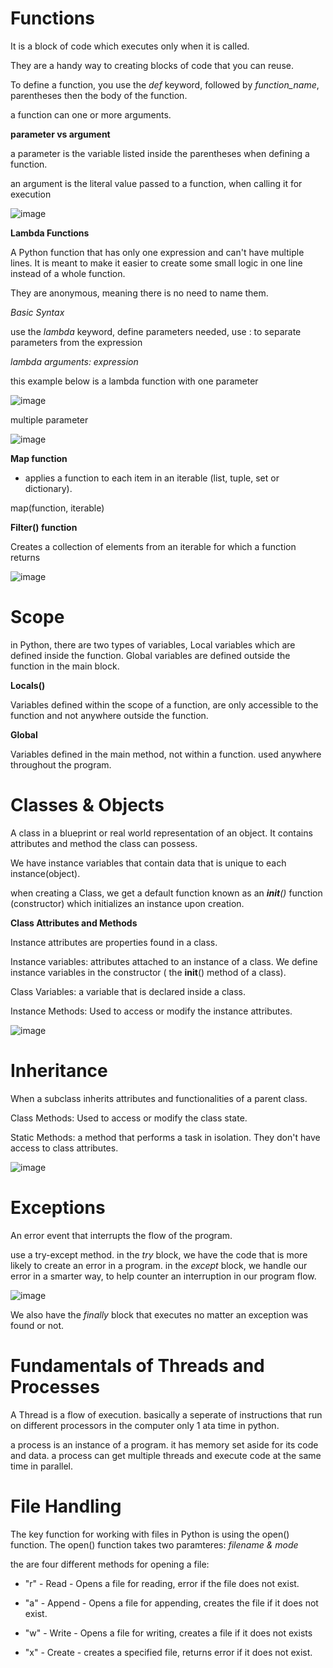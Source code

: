 # Functions

It is a block of code which executes only when it is called.

They are a handy way to creating blocks of code that you can reuse.

To define a function, you use the *def* keyword, followed by *function_name*, parentheses then the body of the function.

a function can one or more arguments.

**parameter vs argument**

a parameter is the variable listed inside the parentheses when defining a function.

an argument is the literal value passed to a function, when calling it for execution

![image](https://github.com/MisterWest11/Python-Week-1-4/assets/152319557/b4e6bbf9-8766-4a5c-9b0b-80ae0ca6f23f)

**Lambda Functions**

A Python function that has only one expression and can't have multiple lines. It is meant to make it easier to create some small logic in one line instead of a whole function.

They are anonymous, meaning there is no need to name them.

*Basic Syntax*

use the *lambda* keyword, define parameters needed, use : to separate parameters from the expression

*lambda arguments: expression*

this example below is a lambda function with one parameter

![image](https://github.com/MisterWest11/Python-Week-1-4/assets/152319557/3bc76eff-6715-4192-b5fc-17c5b9f2730d)



multiple parameter 

![image](https://github.com/MisterWest11/Python-Week-1-4/assets/152319557/d48dcd9a-9a96-41b3-b0ac-bfecd3ea5676)


**Map function**

- applies a function to each item in an iterable (list, tuple, set or dictionary).

map(function, iterable)


**Filter() function**

Creates a collection of elements from an iterable for which a function returns

![image](https://github.com/MisterWest11/Python-Week-1-4/assets/152319557/ac01a729-70e1-4493-a8d5-57d27f1e0638)


# Scope

in Python, there are two types of variables, Local variables which are defined inside the function. Global variables are defined outside the function in the main block.

**Locals()**

Variables defined within the scope of a function, are only accessible to the function and not anywhere outside the function.

**Global**

Variables defined in the main method, not within a function. used anywhere throughout the program.


# Classes & Objects

A class in a blueprint or real world representation of an object.
It contains attributes and method the class can possess. 

We have instance variables that contain data that is unique to each instance(object).

when creating a Class, we get a default function known as an *__init__()* function (constructor) which initializes an instance upon creation.

**Class Attributes and Methods**

Instance attributes are properties found in a class. 

Instance variables: attributes attached to an instance of a class. We define instance variables in the constructor ( the __init__() method of a class).

Class Variables: a variable that is declared inside a class.

Instance Methods: Used to access or modify the instance attributes.

![image](https://github.com/MisterWest11/Python-Week-1-4/assets/152319557/4d94b5d7-91e8-4207-b15b-8a1e5637a6d3)


# Inheritance

When a subclass inherits attributes and functionalities of a parent class.

Class Methods: Used to access or modify the class state.

Static Methods: a method that performs a task in isolation. They don't have access to class attributes.

![image](https://github.com/MisterWest11/Python-Week-1-4/assets/152319557/e204c849-47a9-495e-895e-daf066585e2e)



# Exceptions

An error event that interrupts the flow of the program.

use a try-except method. in the *try* block, we have the code that is more likely to create an error in a program. in the *except* block, we handle our error in a smarter way, to help counter an interruption in our program flow.


![image](https://github.com/MisterWest11/Python-Week-1-4/assets/152319557/bd7baf24-e6b9-4c9c-9f04-f274b9abcf8a)

We also have the *finally* block that executes no matter an exception was found or not.


# Fundamentals of Threads and Processes

A Thread is a flow of execution. basically a seperate of instructions that run on different processors in the computer only 1 ata time in python.

a process is an instance of a program. it has memory set aside for its code and data.
a process can get multiple threads and execute code at the same time in parallel.


# File Handling

The key function for working with files in Python is using the open() function. The open() function takes two paramteres: *filename & mode*

the are four different methods for opening a file:

* "r" - Read - Opens a file for reading, error if the file does not exist.

* "a" - Append - Opens a file for appending, creates the file if it does not exist.

* "w" - Write - Opens a file for writing, creates a file if it does not exists

* "x" - Create - creates a specified file, returns error if it does not exist.


